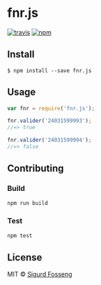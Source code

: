 # fnr.js
[![travis][travis-image]][travis-url]
[![npm][npm-image]][npm-url]

[travis-image]: https://img.shields.io/travis/laat/fnr.js.svg?style=flat
[travis-url]: https://travis-ci.org/laat/fnr.js
[npm-image]: https://img.shields.io/npm/v/fnr.js.svg?style=flat
[npm-url]: https://npmjs.org/package/fnr.js

## Install

```
$ npm install --save fnr.js
```

## Usage

```javascript
var fnr = require('fnr.js');

fnr.valider('24031599993');
//=> true

fnr.valider('24031599994');
//=> false
```

## Contributing

### Build

```js
npm run build
```

### Test

```js
npm test
```

## License

MIT © [Sigurd Fosseng](https://github.com/laat)
